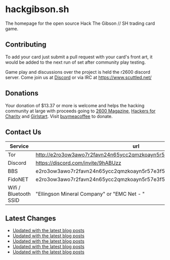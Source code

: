 # hackgibson.sh
The homepage for the open source Hack The Gibson // SH trading card game.


## Contributing

To add your card just submit a pull request with your card's front art, it would be added to the next run of set after community play testing.

Game play and discussions over the project is held the r2600 discord server. Come join us at [Discord](https://discord.com/invite/9hABUzz) or via IRC at https://www.scuttled.net/


## Donations

Your donation of $13.37 or more is welcome and helps the hacking community at large with proceeds going to [2600 Magazine](https://2600.com/), [Hackers for Charity](https://hackersforcharity.org) and [Girlstart](https://girlstart.org).  Visit [buymeacoffee](https://www.buymeacoffee.com/hackgibson.sh) to donate.


## Contact Us

Service | url
-|-
Tor | http://e2ro3ow3awo7r2favn24n65ycc2qmzkoayn5r57e3f56nvjwdcgg32ad.onion
Discord | https://discord.com/invite/9hABUzz
BBS | e2ro3ow3awo7r2favn24n65ycc2qmzkoayn5r57e3f56nvjwdcgg32ad.onion:23
FidoNET | e2ro3ow3awo7r2favn24n65ycc2qmzkoayn5r57e3f56nvjwdcgg32ad.onion:24554
Wifi / Bluetooth SSID | "Ellingson Mineral Company" or "EMC Net - <fidonet address>"

## Latest Changes
<!-- BLOG-POST-LIST:START -->
- [Updated with the latest blog posts](https://github.com/DFW2600/hackgibson.sh/commit/968c23db481a89f9d406ccf88bca8dc98d72ee23)
- [Updated with the latest blog posts](https://github.com/DFW2600/hackgibson.sh/commit/53650e080fd23c3b243fe46a818091da9013d2cc)
- [Updated with the latest blog posts](https://github.com/DFW2600/hackgibson.sh/commit/a4db59ba88d7f8003ee92b6a24c477881792334e)
- [Updated with the latest blog posts](https://github.com/DFW2600/hackgibson.sh/commit/8c590d0ab2c59283424df2a2ed9ae0dbd5883aec)
- [Updated with the latest blog posts](https://github.com/DFW2600/hackgibson.sh/commit/b8268108121123e38a9f028a7f57c91160ed56da)
<!-- BLOG-POST-LIST:END -->
